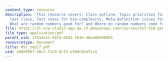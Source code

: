 ```yaml
---
content_type: resource
description: 'This resource covers: Class outline, Topic priorities for homework since
  last class, Test cases for bio-complexity, Meta-definition issues for bio-complexity,
  What are random numbers good for? and Where do random numbers come from?'
file: https://ol-ocw-studio-app-qa.s3.amazonaws.com/courses/hst-510-genomics-computing-economics-and-society-fall-2005/a9de950f48c2f3c9dc15e3b9c02e7cc4_05c_sep27.pdf
file_type: application/pdf
parent_uid: 175a3e11-64fa-d5d3-183d-48aa9b598d93
resourcetype: Document
title: 05c_sep27.pdf
uid: a9de950f-48c2-f3c9-dc15-e3b9c02e7cc4
---
```


